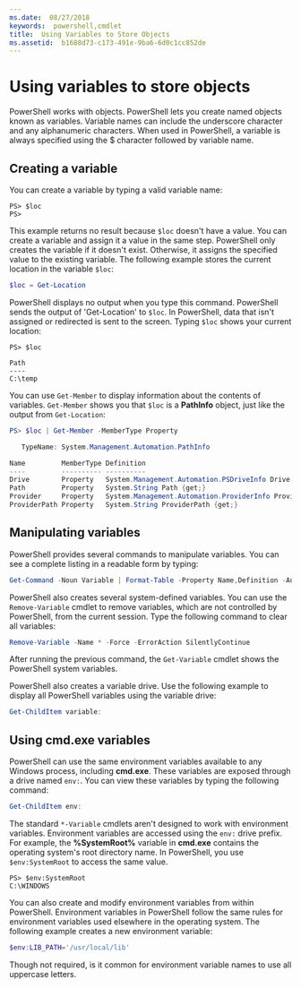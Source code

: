 ```yaml
---
ms.date:  08/27/2018
keywords:  powershell,cmdlet
title:  Using Variables to Store Objects
ms.assetid:  b1688d73-c173-491e-9ba6-6d0c1cc852de
---
```


# Using variables to store objects

PowerShell works with objects. PowerShell lets you create named objects known as variables.
Variable names can include the underscore character and any alphanumeric characters. When used in
PowerShell, a variable is always specified using the \$ character followed by variable name.

## Creating a variable

You can create a variable by typing a valid variable name:

```
PS> $loc
PS>
```

This example returns no result because `$loc` doesn't have a value. You can create a variable and
assign it a value in the same step. PowerShell only creates the variable if it doesn't exist.
Otherwise, it assigns the specified value to the existing variable. The following example stores
the current location in the variable `$loc`:

```powershell
$loc = Get-Location
```

PowerShell displays no output when you type this command. PowerShell sends the output of
'Get-Location' to `$loc`. In PowerShell, data that isn't assigned or redirected is sent to the
screen. Typing `$loc` shows your current location:

```
PS> $loc

Path
----
C:\temp
```

You can use `Get-Member` to display information about the contents of variables. `Get-Member` shows
you that `$loc` is a **PathInfo** object, just like the output from `Get-Location`:

```powershell
PS> $loc | Get-Member -MemberType Property

   TypeName: System.Management.Automation.PathInfo

Name         MemberType Definition
----         ---------- ----------
Drive        Property   System.Management.Automation.PSDriveInfo Drive {get;}
Path         Property   System.String Path {get;}
Provider     Property   System.Management.Automation.ProviderInfo Provider {...
ProviderPath Property   System.String ProviderPath {get;}
```

## Manipulating variables

PowerShell provides several commands to manipulate variables. You can see a complete listing in a
readable form by typing:

```powershell
Get-Command -Noun Variable | Format-Table -Property Name,Definition -AutoSize -Wrap
```

PowerShell also creates several system-defined variables. You can use the `Remove-Variable` cmdlet
to remove variables, which are not controlled by PowerShell, from the current session. Type the
following command to clear all variables:

```powershell
Remove-Variable -Name * -Force -ErrorAction SilentlyContinue
```

After running the previous command, the `Get-Variable` cmdlet shows the PowerShell system variables.

PowerShell also creates a variable drive. Use the following example to display all PowerShell
variables using the variable drive:

```powershell
Get-ChildItem variable:
```

## Using cmd.exe variables

PowerShell can use the same environment variables available to any Windows process, including
**cmd.exe**. These variables are exposed through a drive named `env:`. You can view these
variables by typing the following command:

```powershell
Get-ChildItem env:
```

The standard `*-Variable` cmdlets aren't designed to work with environment variables. Environment
variables are accessed using the `env:` drive prefix. For example, the **%SystemRoot%** variable in
**cmd.exe** contains the operating system's root directory name. In PowerShell, you use
`$env:SystemRoot` to access the same value.

```
PS> $env:SystemRoot
C:\WINDOWS
```

You can also create and modify environment variables from within PowerShell. Environment variables
in PowerShell follow the same rules for environment variables used elsewhere in the operating
system. The following example creates a new environment variable:

```powershell
$env:LIB_PATH='/usr/local/lib'
```

Though not required, is it common for environment variable names to use all uppercase letters.
